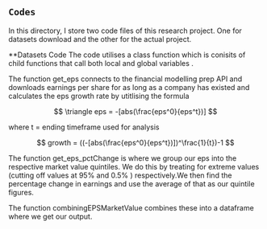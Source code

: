 ## `Codes`
In this directory, I store two code files of this research project. One for datasets download and the other for
the actual project.

**Datasets Code
The code utilises a class function which is conisits of child functions that 
call both local and global variables .

The function get_eps connects to the financial modelling prep API and downloads earnings per share for as long as a company has existed and calculates the eps growth rate by utitlising the formula 

$$
\triangle eps = -[abs(\frac{eps^0}{eps^t})]
$$

where t = ending timeframe used for analysis

$$
growth = ((-[abs(\frac{eps^0}{eps^t})])^\frac{1}{t})-1
$$

The function get_eps_pctChange is where we group our eps into the respective market value quintiles. We do this by treating for extreme values (cutting off values at 95% and 0.5% ) respectively.We then find the percentage change in earnings and use the average of that as our quintile figures.

The function combiningEPSMarketValue combines these into a  dataframe where we get our output.

